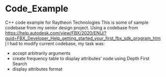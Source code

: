 # Code_Example
C++ code example for Raytheon Technologies
This is some of sample codebase from my senior design project. Using a codebase from https://help.autodesk.com/view/FBX/2020/ENU/?guid=FBX_Developer_Help_getting_started_your_first_fbx_sdk_program_html
I had to modify current codebase, my task was:
- accept arbitrarily arguments
- create frequency table to display attributes' node using Depth First Search
- display attributes format
